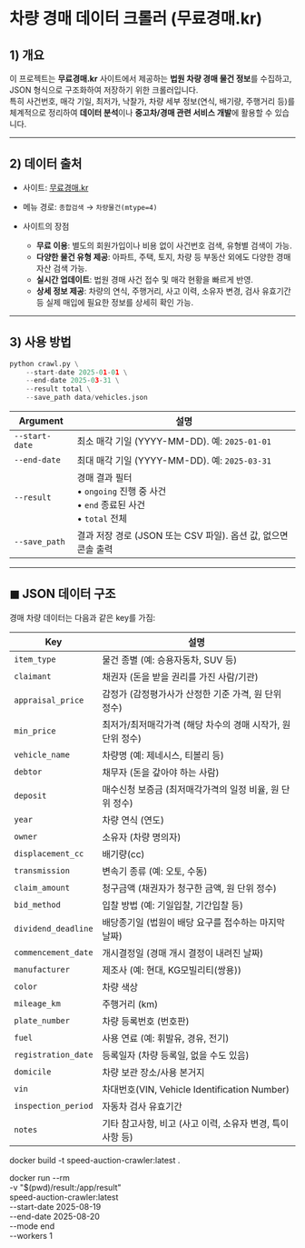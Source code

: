 # 차량 경매 데이터 크롤러 (무료경매.kr)

## 1) 개요
이 프로젝트는 **무료경매.kr** 사이트에서 제공하는 **법원 차량 경매 물건 정보**를 수집하고, JSON 형식으로 구조화하여 저장하기 위한 크롤러입니다.  
특히 사건번호, 매각 기일, 최저가, 낙찰가, 차량 세부 정보(연식, 배기량, 주행거리 등)를 체계적으로 정리하여 **데이터 분석**이나 **중고차/경매 관련 서비스 개발**에 활용할 수 있습니다.

---
## 2) 데이터 출처
- 사이트: [무료경매.kr](http://www.무료경매.kr)  
- 메뉴 경로: `종합검색` → `차량물건(mtype=4)`

- 사이트의 장점
    - **무료 이용**: 별도의 회원가입이나 비용 없이 사건번호 검색, 유형별 검색이 가능.  
    - **다양한 물건 유형 제공**: 아파트, 주택, 토지, 차량 등 부동산 외에도 다양한 경매 자산 검색 가능.  
    - **실시간 업데이트**: 법원 경매 사건 접수 및 매각 현황을 빠르게 반영.  
    - **상세 정보 제공**: 차량의 연식, 주행거리, 사고 이력, 소유자 변경, 검사 유효기간 등 실제 매입에 필요한 정보를 상세히 확인 가능.  

---

## 3) 사용 방법

```python
python crawl.py \
    --start-date 2025-01-01 \
    --end-date 2025-03-31 \
    --result total \
    --save_path data/vehicles.json
```

| Argument       | 설명                                                                   |
| -------------- | -------------------------------------------------------------------- |
| `--start-date` | 최소 매각 기일 (YYYY-MM-DD). 예: `2025-01-01`                                 |
| `--end-date`   | 최대 매각 기일 (YYYY-MM-DD). 예: `2025-03-31`                                 |
| `--result`     | 경매 결과 필터 <br>• `ongoing` 진행 중 사건 <br>• `end` 종료된 사건 <br>• `total` 전체 |
| `--save_path`  | 결과 저장 경로 (JSON 또는 CSV 파일). 옵션 값, 없으면 콘솔 출력                           |


---

## ◼︎ JSON 데이터 구조

경매 차량 데이터는 다음과 같은 key를 가짐:

| Key | 설명 |
|-----|------|
| `item_type` | 물건 종별 (예: 승용자동차, SUV 등) |
| `claimant` | 채권자 (돈을 받을 권리를 가진 사람/기관) |
| `appraisal_price` | 감정가 (감정평가사가 산정한 기준 가격, 원 단위 정수) |
| `min_price` | 최저가/최저매각가격 (해당 차수의 경매 시작가, 원 단위 정수) |
| `vehicle_name` | 차량명 (예: 제네시스, 티볼리 등) |
| `debtor` | 채무자 (돈을 갚아야 하는 사람) |
| `deposit` | 매수신청 보증금 (최저매각가격의 일정 비율, 원 단위 정수) |
| `year` | 차량 연식 (연도) |
| `owner` | 소유자 (차량 명의자) |
| `displacement_cc` | 배기량(cc) |
| `transmission` | 변속기 종류 (예: 오토, 수동) |
| `claim_amount` | 청구금액 (채권자가 청구한 금액, 원 단위 정수) |
| `bid_method` | 입찰 방법 (예: 기일입찰, 기간입찰 등) |
| `dividend_deadline` | 배당종기일 (법원이 배당 요구를 접수하는 마지막 날짜) |
| `commencement_date` | 개시결정일 (경매 개시 결정이 내려진 날짜) |
| `manufacturer` | 제조사 (예: 현대, KG모빌리티(쌍용)) |
| `color` | 차량 색상 |
| `mileage_km` | 주행거리 (km) |
| `plate_number` | 차량 등록번호 (번호판) |
| `fuel` | 사용 연료 (예: 휘발유, 경유, 전기) |
| `registration_date` | 등록일자 (차량 등록일, 없을 수도 있음) |
| `domicile` | 차량 보관 장소/사용 본거지 |
| `vin` | 차대번호(VIN, Vehicle Identification Number) |
| `inspection_period` | 자동차 검사 유효기간 |
| `notes` | 기타 참고사항, 비고 (사고 이력, 소유자 변경, 특이사항 등) |



docker build -t speed-auction-crawler:latest .

docker run --rm \
  -v "$(pwd)/result:/app/result" \
  speed-auction-crawler:latest \
  --start-date 2025-08-19 \
  --end-date   2025-08-20 \
  --mode       end \
  --workers    1
